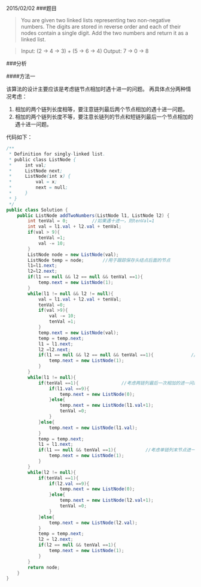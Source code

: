 2015/02/02
###题目

> You are given two linked lists representing two non-negative numbers. The digits are stored in reverse order and each of their nodes 
> contain a single digit. Add the two numbers and return it as a linked list.

> Input: (2 -> 4 -> 3) + (5 -> 6 -> 4)
> Output: 7 -> 0 -> 8

###分析

####方法一

该算法的设计主要应该是考虑链节点相加时遇十进一的问题。
再具体点分两种情况考虑：

1. 相加的两个链列长度相等，要注意链列最后两个节点相加的遇十进一问题。
1. 相加的两个链列长度不等，要注意长链列的节点和短链列最后一个节点相加的遇十进一问题。

代码如下：

```java
/**
 * Definition for singly-linked list.
 * public class ListNode {
 *     int val;
 *     ListNode next;
 *     ListNode(int x) {
 *         val = x;
 *         next = null;
 *     }
 * }
 */
public class Solution {
    public ListNode addTwoNumbers(ListNode l1, ListNode l2) {
        int tenVal = 0;			//如果遇十进一，则tenVal=1
		int val = l1.val + l2.val + tenVal;
		if(val > 9){
			tenVal =1;
			val -= 10;
		}
		ListNode node = new ListNode(val);
		ListNode temp = node;		//用于跟踪保存头结点后面的节点
		l1=l1.next;
		l2=l2.next;
		if(l1 == null && l2 == null && tenVal ==1){
		    temp.next = new ListNode(1);
		}
		while(l1 != null && l2 != null){
			val = l1.val + l2.val + tenVal;
			tenVal =0;
			if(val >9){
				val -= 10;
				tenVal =1;
			}
			temp.next = new ListNode(val);
			temp = temp.next;
			l1 = l1.next;
			l2 =l2.next;
			if(l1 == null && l2 == null && tenVal ==1){              //如果到达两条链列的末尾节点，遇十进一
		        temp.next = new ListNode(1);
		    }
		}
		while(l1 != null){
		    if(tenVal ==1){                //考虑两链列最后一次相加的进一问题
			    if(l1.val ==9){
			        temp.next = new ListNode(0);
			    }else{
			        temp.next = new ListNode(l1.val+1);
			        tenVal =0;
			    }
		    }else{
		        temp.next = new ListNode(l1.val);
		    }
			temp = temp.next;
			l1 = l1.next;
			if(l1 == null && tenVal ==1){           //考虑单链列末节点进一问题
			    temp.next = new ListNode(1);
			}
		}
		while(l2 != null){
		    if(tenVal ==1){
		        if(l2.val ==9){
		            temp.next = new ListNode(0);
		        }else{
		            temp.next = new ListNode(l2.val+1);
			        tenVal =0; 
		        }
		    }else{
		        temp.next = new ListNode(l2.val);
		    }
			temp = temp.next;
			l2 = l2.next;
			if(l2 == null && tenVal ==1){
			    temp.next = new ListNode(1);
			}
		}
		return node;
    }
}
```